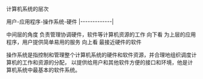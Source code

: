计算机系统的层次

用户-应用程序-操作系统-硬件
|-------------|

中间层的角度
    负责管理协调硬件，软件等计算机资源的工作
向下看
    为上层的应用程序，用户提供简单易用的服务
向上看
    最接近硬件的软件

操作系统是指控制和管理整个计算机系统的硬件和软件资源，并合理地组织调度计算机的工作和资源的分配，
以提供给用户和其他软件方便的接口和环境，他是计算机系统中最基本的软件系统。
